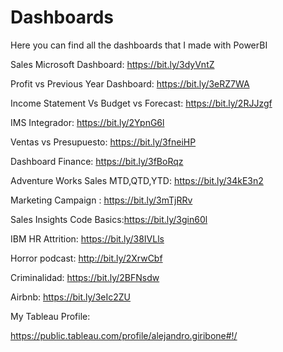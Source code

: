 # Dashboards
Here you can find all the dashboards that I made with PowerBI

Sales Microsoft Dashboard: https://bit.ly/3dyVntZ

Profit vs Previous Year Dashboard: https://bit.ly/3eRZ7WA

Income Statement Vs Budget vs Forecast: https://bit.ly/2RJJzgf

IMS Integrador:  https://bit.ly/2YpnG6l

Ventas vs Presupuesto: https://bit.ly/3fneiHP

Dashboard Finance: https://bit.ly/3fBoRqz

Adventure Works Sales MTD,QTD,YTD: https://bit.ly/34kE3n2

Marketing Campaign : https://bit.ly/3mTjRRv

Sales Insights Code Basics:https://bit.ly/3gin60l

IBM HR Attrition: https://bit.ly/38IVLls

Horror podcast:  http://bit.ly/2XrwCbf

Criminalidad: https://bit.ly/2BFNsdw

Airbnb: https://bit.ly/3eIc2ZU





My Tableau Profile:

https://public.tableau.com/profile/alejandro.giribone#!/

